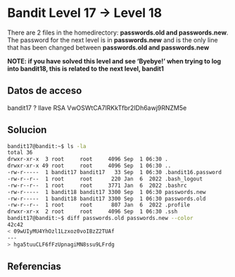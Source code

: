 # Bandit Level 17 → Level 18

There are 2 files in the homedirectory: **passwords.old and passwords.new**. The password for the next level is in **passwords.new** and is the only line that has been changed between **passwords.old and passwords.new**

**NOTE: if you have solved this level and see ‘Byebye!’ when trying to log into bandit18, this is related to the next level, bandit1**

## Datos de acceso
bandit17
? llave RSA 
VwOSWtCA7lRKkTfbr2IDh6awj9RNZM5e

## Solucion

```bash
bandit17@bandit:~$ ls -la
total 36
drwxr-xr-x  3 root     root     4096 Sep  1 06:30 .
drwxr-xr-x 49 root     root     4096 Sep  1 06:30 ..
-rw-r-----  1 bandit17 bandit17   33 Sep  1 06:30 .bandit16.password
-rw-r--r--  1 root     root      220 Jan  6  2022 .bash_logout
-rw-r--r--  1 root     root     3771 Jan  6  2022 .bashrc
-rw-r-----  1 bandit18 bandit17 3300 Sep  1 06:30 passwords.new
-rw-r-----  1 bandit18 bandit17 3300 Sep  1 06:30 passwords.old
-rw-r--r--  1 root     root      807 Jan  6  2022 .profile
drwxr-xr-x  2 root     root     4096 Sep  1 06:30 .ssh
bandit17@bandit:~$ diff passwords.old passwords.new --color
42c42
< 09wUIyMU4YhOzl1Lzxoz0voIBzZ2TUAf
---
> hga5tuuCLF6fFzUpnagiMN8ssu9LFrdg
```
 

## Referencias

